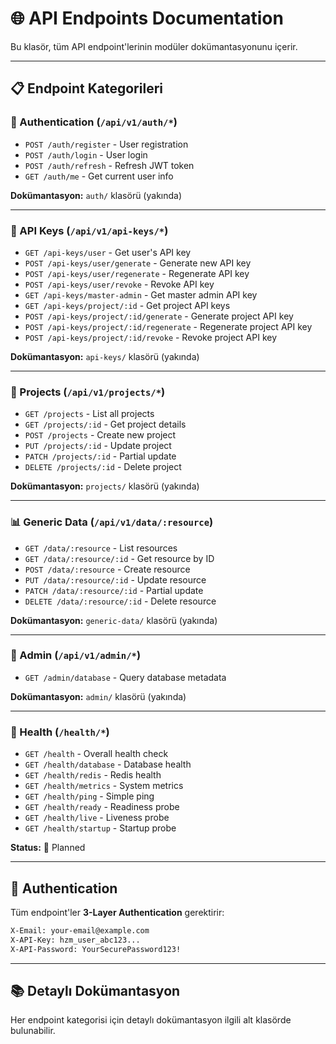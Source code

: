 # 🌐 API Endpoints Documentation

Bu klasör, tüm API endpoint'lerinin modüler dokümantasyonunu içerir.

---

## 📋 Endpoint Kategorileri

### 🔐 Authentication (`/api/v1/auth/*`)
- `POST /auth/register` - User registration
- `POST /auth/login` - User login
- `POST /auth/refresh` - Refresh JWT token
- `GET /auth/me` - Get current user info

**Dokümantasyon:** `auth/` klasörü (yakında)

---

### 🔑 API Keys (`/api/v1/api-keys/*`)
- `GET /api-keys/user` - Get user's API key
- `POST /api-keys/user/generate` - Generate new API key
- `POST /api-keys/user/regenerate` - Regenerate API key
- `POST /api-keys/user/revoke` - Revoke API key
- `GET /api-keys/master-admin` - Get master admin API key
- `GET /api-keys/project/:id` - Get project API keys
- `POST /api-keys/project/:id/generate` - Generate project API key
- `POST /api-keys/project/:id/regenerate` - Regenerate project API key
- `POST /api-keys/project/:id/revoke` - Revoke project API key

**Dokümantasyon:** `api-keys/` klasörü (yakında)

---

### 📁 Projects (`/api/v1/projects/*`)
- `GET /projects` - List all projects
- `GET /projects/:id` - Get project details
- `POST /projects` - Create new project
- `PUT /projects/:id` - Update project
- `PATCH /projects/:id` - Partial update
- `DELETE /projects/:id` - Delete project

**Dokümantasyon:** `projects/` klasörü (yakında)

---

### 📊 Generic Data (`/api/v1/data/:resource`)
- `GET /data/:resource` - List resources
- `GET /data/:resource/:id` - Get resource by ID
- `POST /data/:resource` - Create resource
- `PUT /data/:resource/:id` - Update resource
- `PATCH /data/:resource/:id` - Partial update
- `DELETE /data/:resource/:id` - Delete resource

**Dokümantasyon:** `generic-data/` klasörü (yakında)

---

### 🔧 Admin (`/api/v1/admin/*`)
- `GET /admin/database` - Query database metadata

**Dokümantasyon:** `admin/` klasörü (yakında)

---

### 💚 Health (`/health/*`)
- `GET /health` - Overall health check
- `GET /health/database` - Database health
- `GET /health/redis` - Redis health
- `GET /health/metrics` - System metrics
- `GET /health/ping` - Simple ping
- `GET /health/ready` - Readiness probe
- `GET /health/live` - Liveness probe
- `GET /health/startup` - Startup probe

**Status:** 📝 Planned

---

## 🔐 Authentication

Tüm endpoint'ler **3-Layer Authentication** gerektirir:

```bash
X-Email: your-email@example.com
X-API-Key: hzm_user_abc123...
X-API-Password: YourSecurePassword123!
```

---

## 📚 Detaylı Dokümantasyon

Her endpoint kategorisi için detaylı dokümantasyon ilgili alt klasörde bulunabilir.

